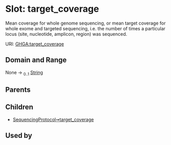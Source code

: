 
# Slot: target_coverage


Mean coverage for whole genome sequencing, or mean target coverage for whole exome and targeted sequencing, i.e. the number of times a particular locus (site, nucleotide, amplicon, region) was sequenced.

URI: [GHGA:target_coverage](https://w3id.org/GHGA/target_coverage)


## Domain and Range

None &#8594;  <sub>0..1</sub> [String](types/String.md)

## Parents


## Children

 *  [SequencingProtocol➞target_coverage](SequencingProtocol_target_coverage.md)

## Used by

